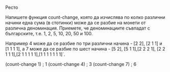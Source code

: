 Ресто

Напишете функция count-change, която да изчислява по колко различни начини една сума (в стотинки) може да се разбие на монети от различна деноминация. Приемете, че деноминациите съвпадат с българските, т.е. 1, 2, 5, 10, 20, 50 и 100.

Например 4 може да се разбие по три различни начина - [2 2], [2 1 1] и [1 1 1 1], а 7 може да се разбие по шест начина - [5 2], [5 1 1],[2 2 2 1],
[2 2 1 1 1],[2 1 1 1 1 1],[1 1 1 1 1 1 1]`.

(count-change 1) ; 1
(count-change 4) ; 3
(count-change 7) ; 6
